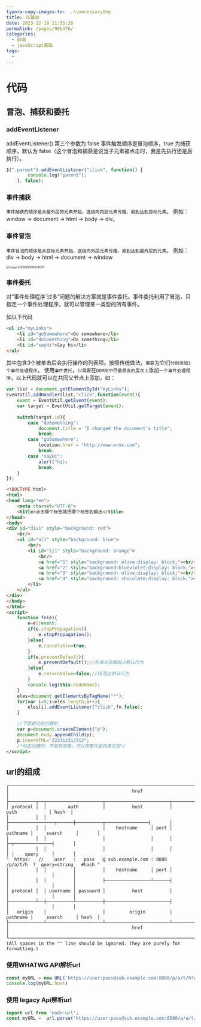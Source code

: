 ```yaml
---
typora-copy-images-to: ..\\necessaryImg
title: JS基础
date: 2023-12-18 21:55:28
permalink: /pages/90b376/
categories: 
  - 前端
  - javaScript基础
tags: 
  - 
---
```


# 代码

## 冒泡、捕获和委托

### addEventListener

addEventListener() 第三个参数为 false 事件触发顺序是冒泡顺序，true 为捕获顺序，默认为 false（这个冒泡和捕获是说当子元素被点击时，我是先执行还是后执行）。

```js
$(".parent").addEventListener("click", function() {
        console.log("parent");
    }, false);
```



### **事件捕获**

`事件捕获的顺序是从最外层的元素开始，逐级向内部元素传播，直到达到目标元素`。
例如：window -> document -> html -> body -> div。

### 事件冒泡

`事件冒泡的顺序是从目标元素开始，逐级向外层元素传播，直到达到最外层的元素`。
例如：div -> body -> html -> document -> window

<img src="F:\!前端笔记\necessaryImg\image-20230921135328007.png" alt="image-20230921135328007" style="zoom: 50%;" />

### 事件委托

对“事件处理程序`过多”问题的解决方案就是事件委托。事件委托利用了冒泡，只指定一个事件处理程序，就可以管理某一类型的所有事件。

如以下代码

```html
<ul id="myLinks">
	<li id="goSomewhere">Go somewhere</li>
	<li id="doSomething">Do something</li>
	<li id="sayHi">Say hi</li>
</ul>
```

其中包含3个被单击后会执行操作的列表项。按照传统做法，`需要`为它们`分别添加3个事件处理程序`。
使用`事件委托`，`只需要`在`DOM树中尽量最高的层次上`添加`一个事件处理程序`，以上代码就可以在共同父节点上添加，如：

```js
var list = document.getElementById("myLinks");
EventUtil.addHandler(list,"click",function(event){
	event = EventUtil.getEvent(event);
	var target = EventUtil.getTarget(event);
	
	switch(target.id){
		case "doSomething":
			document.title = "I changed the document‘s title";
			break;
		case "goSomewhere":
			location.href = "http://www.wrox.com";
			break;
		case "sayHi":
			alert("hi);
			break;
	}
});
```



```html
<!DOCTYPE html>
<html>
<head lang="en">
    <meta charset="UTF-8">
    <title>点击哪个标签就把哪个标签名输出</title>
</head>
<body>
<div id="div1" style="background: red">
    <br/>
    <ul id="ul1" style="background: blue">
        <br/>
        <li id="li1" style="background: orange">
            <br/>
            <a href="1" style="background: olive;display: block;"><br/>1</a>
            <a href="2" style="background:blueviolet;display: block;"><br/>2</a>
            <a href="3" style="background: olive;display: block;"><br/>3</a>
            <a href="4" style="background: chocolate;display: block;"><br/>4</a>
        </li>
    </ul>
</div>
</body>
</html>
<script>
    function fn(e){
        e=e||event;
        if(e.stopPropagation){
            e.stopPropagation();
        }else{
            e.cancelable=true;
        }
        if(e.preventDefault){
            e.preventDefault();//标准浏览器阻止默认行为
        }else{
            e.returnValue=false;//IE阻止默认行为
        }
        console.log(this.nodeName);
    }
    eles=document.getElementsByTagName("*");
    for(var i=0;i<eles.length;i++){
        eles[i].addEventListener("click",fn,false);
    }

    //下面是动态创建的
    var p=document.createElement("p");
    document.body.appendChild(p);
    p.innerHTML="222312312312";
    /*动态创建的，不能有效果，可以用事件委托来实现*/
</script>
```

## url的组成

```
┌────────────────────────────────────────────────────────────────────────────────────────────────┐
│                                              href                                              │
├──────────┬──┬─────────────────────┬────────────────────────┬───────────────────────────┬───────┤
│ protocol │  │        auth         │          host          │           path            │ hash  │
│          │  │                     ├─────────────────┬──────┼──────────┬────────────────┤       │
│          │  │                     │    hostname     │ port │ pathname │     search     │       │
│          │  │                     │                 │      │          ├─┬──────────────┤       │
│          │  │                     │                 │      │          │ │    query     │       │
"  https:   //    user   :   pass   @ sub.example.com : 8080   /p/a/t/h  ?  query=string   #hash "
│          │  │          │          │    hostname     │ port │          │                │       │
│          │  │          │          ├─────────────────┴──────┤          │                │       │
│ protocol │  │ username │ password │          host          │          │                │       │
├──────────┴──┼──────────┴──────────┼────────────────────────┤          │                │       │
│   origin    │                     │         origin         │ pathname │     search     │ hash  │
├─────────────┴─────────────────────┴────────────────────────┴──────────┴────────────────┴───────┤
│                                              href                                              │
└────────────────────────────────────────────────────────────────────────────────────────────────┘
(All spaces in the "" line should be ignored. They are purely for formatting.) 
```

### 使用WHATWG API解析url

```js
const myURL = new URL('https://user:pass@sub.example.com:8080/p/a/t/h?query=string#hash'); 
console.log(myURL.host)
```

### 使用 legacy Api解析url

```js
import url from 'node:url';
const myURL =  url.parse('https://user:pass@sub.example.com:8080/p/a/t/h?query=string#hash');
```






















